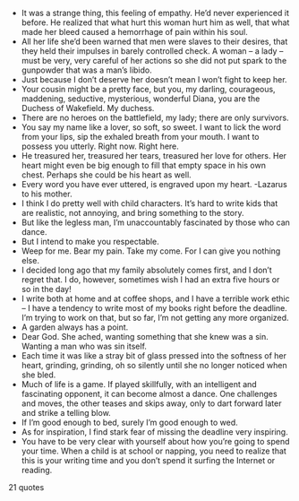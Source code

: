  - It was a strange thing, this feeling of empathy. He’d never experienced it before. He realized that what hurt this woman hurt him as well, that what made her bleed caused a hemorrhage of pain within his soul.
 - All her life she’d been warned that men were slaves to their desires, that they held their impulses in barely controlled check. A woman – a lady – must be very, very careful of her actions so she did not put spark to the gunpowder that was a man’s libido.
 - Just because I don’t deserve her doesn’t mean I won’t fight to keep her.
 - Your cousin might be a pretty face, but you, my darling, courageous, maddening, seductive, mysterious, wonderful Diana, you are the Duchess of Wakefield. My duchess.
 - There are no heroes on the battlefield, my lady; there are only survivors.
 - You say my name like a lover, so soft, so sweet. I want to lick the word from your lips, sip the exhaled breath from your mouth. I want to possess you utterly. Right now. Right here.
 - He treasured her, treasured her tears, treasured her love for others. Her heart might even be big enough to fill that empty space in his own chest. Perhaps she could be his heart as well.
 - Every word you have ever uttered, is engraved upon my heart. -Lazarus to his mother.
 - I think I do pretty well with child characters. It’s hard to write kids that are realistic, not annoying, and bring something to the story.
 - But like the legless man, I’m unaccountably fascinated by those who can dance.
 - But I intend to make you respectable.
 - Weep for me. Bear my pain. Take my come. For I can give you nothing else.
 - I decided long ago that my family absolutely comes first, and I don’t regret that. I do, however, sometimes wish I had an extra five hours or so in the day!
 - I write both at home and at coffee shops, and I have a terrible work ethic – I have a tendency to write most of my books right before the deadline. I’m trying to work on that, but so far, I’m not getting any more organized.
 - A garden always has a point.
 - Dear God. She ached, wanting something that she knew was a sin. Wanting a man who was sin itself.
 - Each time it was like a stray bit of glass pressed into the softness of her heart, grinding, grinding, oh so silently until she no longer noticed when she bled.
 - Much of life is a game. If played skillfully, with an intelligent and fascinating opponent, it can become almost a dance. One challenges and moves, the other teases and skips away, only to dart forward later and strike a telling blow.
 - If I’m good enough to bed, surely I’m good enough to wed.
 - As for inspiration, I find stark fear of missing the deadline very inspiring.
 - You have to be very clear with yourself about how you’re going to spend your time. When a child is at school or napping, you need to realize that this is your writing time and you don’t spend it surfing the Internet or reading.

21 quotes